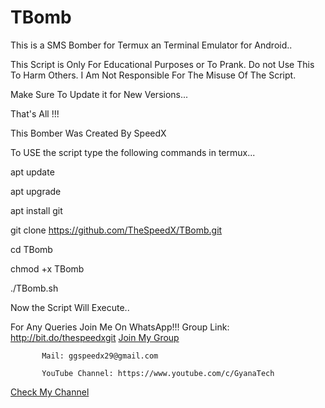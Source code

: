 # TBomb
This is a SMS Bomber for Termux an Terminal Emulator for Android..

This Script is Only For Educational Purposes or To Prank.
 Do not Use This To Harm Others.
 I Am Not Responsible For The Misuse Of The Script.

 Make Sure To Update it for New Versions...

 That's All !!!

 This Bomber Was Created By SpeedX

To USE the script type the following commands in termux...

apt update

apt upgrade

apt install git

git clone https://github.com/TheSpeedX/TBomb.git

cd TBomb

chmod +x TBomb

./TBomb.sh

Now the Script Will Execute..


For Any Queries Join Me On WhatsApp!!!
          Group Link: http://bit.do/thespeedxgit
  <a href="http://bit.do/thespeedxgit">Join My Group</a>

           Mail: ggspeedx29@gmail.com

           YouTube Channel: https://www.youtube.com/c/GyanaTech
  <a href="https://www.youtube.com/c/GyanaTech">Check My Channel</a>
